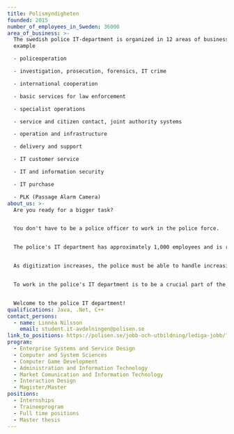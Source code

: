 ```yaml
---
title: Polismyndigheten
founded: 2015
number_of_employees_in_Sweden: 36000
area_of_business: >-
  The swedish police IT-department is organized in 12 areas of business, for
  example

  - policeoperation

  - investigation, prosecution, forensics, IT crime

  - international cooperation

  - basic services for law enforcement

  - specialist operations

  - service and citizen contact, joint authority systems

  - operation and infrastructure

  - delivery and support

  - IT customer service

  - IT and information security

  - IT purchase

  - PLK (Passage Alarm Camera)
about_us: >-
  Are you ready for a bigger task?


  You don't have to be a police officer to work in the police force.


  The police's IT department has approximately 1,000 employees and is responsible for all IT used by the agency's approximately 36,000 employees. We are part of the law enforcment, we provide service to the citizens and make it easier for the authority's employees to carry out their tasks.


  As digitization increases, the police must be able to handle increasingly large amounts of data, take greater advantage of new technologies and constantly stay one step ahead of the criminals, without compromising security and legal certainty.


  To work in the police's IT department is to be a crucial part of the police's operations. Regardless of whether it is about developing new forensic technology, communicating via the police radio, simplifying citizens' contact with the authority, collecting digital evidence or paying salaries, well-functioning IT solutions are required.


  Welcome to the police IT department!
qualifications: Java, .Net, C++
contact_persons:
  - name: Linnéa Nilsson
    email: student.it-avdelningen@polisen.se
link_to_positions: https://polisen.se/jobb-och-utbildning/lediga-jobb/?lpfm.cat=476
program:
  - Enterprise Systems and Service Design
  - Computer and System Sciences
  - Computer Game Development
  - Administration and Information Technology
  - Market Comunication and Information Technology
  - Interaction Design
  - Magister/Master
positions:
  - Internships
  - Traineeprogram
  - Full time positions
  - Master thesis
---
```

